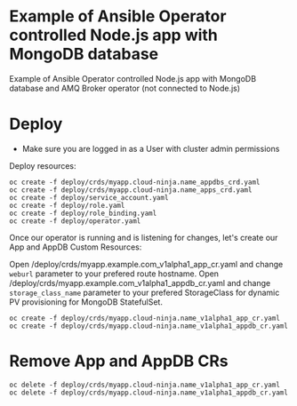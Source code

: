 Example of Ansible Operator controlled Node.js app with MongoDB database
==

Example of Ansible Operator controlled Node.js app with MongoDB database and AMQ Broker operator (not connected to Node.js)

Deploy
=

* Make sure you are logged in as a User with cluster admin permissions

Deploy resources:
```
oc create -f deploy/crds/myapp.cloud-ninja.name_appdbs_crd.yaml
oc create -f deploy/crds/myapp.cloud-ninja.name_apps_crd.yaml
oc create -f deploy/service_account.yaml
oc create -f deploy/role.yaml
oc create -f deploy/role_binding.yaml
oc create -f deploy/operator.yaml
```

Once our operator is running and is listening for changes, let's create our App and AppDB Custom Resources:

Open /deploy/crds/myapp.example.com_v1alpha1_app_cr.yaml and change `weburl` parameter to your prefered route hostname.
Open /deploy/crds/myapp.example.com_v1alpha1_appdb_cr.yaml and change `storage_class_name` parameter to your prefered StorageClass for dynamic PV provisioning for MongoDB StatefulSet.

```
oc create -f deploy/crds/myapp.cloud-ninja.name_v1alpha1_app_cr.yaml
oc create -f deploy/crds/myapp.cloud-ninja.name_v1alpha1_appdb_cr.yaml
```

Remove App and AppDB CRs
==
```
oc delete -f deploy/crds/myapp.cloud-ninja.name_v1alpha1_app_cr.yaml
oc delete -f deploy/crds/myapp.cloud-ninja.name_v1alpha1_appdb_cr.yaml
```
